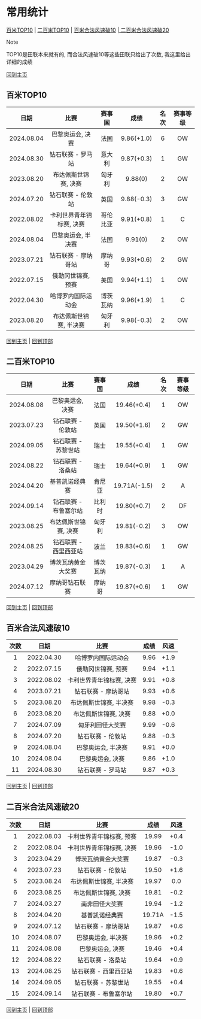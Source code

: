 # 常用统计

[百米TOP10](#百米TOP10) | [二百米TOP10](#二百米TOP10) | [百米合法风速破10](#百米合法风速破10) |[ 二百米合法风速破20](#二百米合法风速破20)

> [!NOTE]
> TOP10是田联本来就有的, 而合法风速破10等这些田联只给出了次数, 我这里给出详细的成绩

[回到主页](./Profile.md)

## 百米TOP10

|    日期    |           比赛           |  赛事国  |    成绩    | 名次 | 赛事等级 |
| :--------: | :----------------------: | :------: | :--------: | :--: | :------: |
| 2024.08.04 |     巴黎奥运会, 决赛     |   法国   | 9.86(+1.0) |  6   |    OW    |
| 2024.08.30 |    钻石联赛 - 罗马站     |  意大利  | 9.87(+0.3) |  1   |    GW    |
| 2023.08.20 |   布达佩斯世锦赛, 决赛   |  匈牙利  |  9.88(0)   |  2   |    OW    |
| 2024.07.20 |    钻石联赛 - 伦敦站     |   英国   | 9.88(-0.3) |  3   |    GW    |
| 2022.08.02 | 卡利世界青年锦标赛, 决赛 | 哥伦比亚 | 9.91(+0.8) |  1   |    C     |
| 2024.08.04 |    巴黎奥运会, 半决赛    |   法国   |  9.91(0)   |  2   |    OW    |
| 2023.07.21 |   钻石联赛 - 摩纳哥站    |  摩纳哥  | 9.93(+0.6) |  2   |    GW    |
| 2022.07.15 |    俄勒冈世锦赛, 预赛    |   美国   | 9.94(+1.1) |  1   |    OW    |
| 2022.04.30 |    哈博罗内国际运动会    | 博茨瓦纳 | 9.96(+1.9) |  1   |    C     |
| 2023.08.20 |  布达佩斯世锦赛, 半决赛  |  匈牙利  | 9.98(-0.3) |  2   |    OW    |

[回到主页](./Profile.md) | [回到顶部](#常用统计)

## 二百米TOP10

|    日期    |         比赛          |  赛事国  |     成绩     | 名次 | 赛事等级 |
| :--------: | :-------------------: | :------: | :----------: | :--: | :------: |
| 2024.08.08 |   巴黎奥运会, 决赛    |   法国   | 19.46(+0.4)  |  1   |    OW    |
| 2023.07.23 |   钻石联赛 - 伦敦站   |   英国   | 19.50(+1.6)  |  2   |    GW    |
| 2024.09.05 |  钻石联赛 - 苏黎世站  |   瑞士   | 19.55(+0.4)  |  1   |    GW    |
| 2024.08.22 |   钻石联赛 - 洛桑站   |   瑞士   | 19.64(+0.9)  |  1   |    GW    |
| 2024.04.20 |    基普凯诺经典赛     |  肯尼亚  | 19.71A(-1.5) |  2   |    A     |
| 2024.09.14 | 钻石联赛 - 布鲁塞尔站 |  比利时  | 19.80(+0.7)  |  2   |    DF    |
| 2023.08.25 | 布达佩斯世锦赛, 决赛  |  匈牙利  | 19.81(-0.2)  |  3   |    OW    |
| 2024.08.25 | 钻石联赛 - 西里西亚站 |   波兰   | 19.83(+0.6)  |  1   |    GW    |
| 2023.04.29 |  博茨瓦纳黄金大奖赛   | 博茨瓦纳 | 19.87(-0.3)  |  1   |    A     |
| 2024.07.12 |    摩纳哥钻石联赛     |  摩纳哥  | 19.87(+0.6)  |  1   |    GW    |

[回到主页](./Profile.md) | [回到顶部](#常用统计)

## 百米合法风速破10

| 次数 |    日期    |           比赛           | 成绩 | 风速 |
| :--: | :--------: | :----------------------: | :--: | :--: |
|  1   | 2022.04.30 |    哈博罗内国际运动会    | 9.96 | +1.9 |
|  2   | 2022.07.15 |    俄勒冈世锦赛, 预赛    | 9.94 | +1.1 |
|  3   | 2022.08.02 | 卡利世界青年锦标赛, 决赛 | 9.91 | +0.8 |
|  4   | 2023.07.21 |   钻石联赛 - 摩纳哥站    | 9.93 | +0.6 |
|  5   | 2023.08.20 |  布达佩斯世锦赛, 半决赛  | 9.98 | -0.3 |
|  6   | 2023.08.20 |   布达佩斯世锦赛, 决赛   | 9.88 | +0.0 |
|  7   | 2024.07.09 |     匈牙利田径大奖赛     | 9.99 | -0.6 |
|  8   | 2024.07.20 |    钻石联赛 - 伦敦站     | 9.88 | -0.3 |
|  9   | 2024.08.04 |    巴黎奥运会, 半决赛    | 9.91 | +0.0 |
|  10  | 2024.08.04 |     巴黎奥运会, 决赛     | 9.86 | +1.0 |
|  11  | 2024.08.30 |    钻石联赛 - 罗马站     | 9.87 | +0.3 |

[回到主页](./Profile.md) | [回到顶部](#常用统计)

## 二百米合法风速破20

| 次数 |    日期    |           比赛           |  成绩  | 风速 |
| :--: | :--------: | :----------------------: | :----: | :--: |
|  1   | 2022.08.03 | 卡利世界青年锦标赛, 预赛 | 19.99  | +0.4 |
|  2   | 2022.08.04 | 卡利世界青年锦标赛, 决赛 | 19.96  | -1.0 |
|  3   | 2023.04.29 |    博茨瓦纳黄金大奖赛    | 19.87  | -0.3 |
|  4   | 2023.07.23 |    钻石联赛 - 伦敦站     | 19.50  | +1.6 |
|  5   | 2023.08.24 |  布达佩斯世锦赛, 半决赛  | 19.97  | 0.0  |
|  6   | 2023.08.25 |   布达佩斯世锦赛, 决赛   | 19.81  | -0.2 |
|  7   | 2024.03.27 |      南非田径大奖赛      | 19.94  | -1.2 |
|  8   | 2024.04.20 |      基普凯诺经典赛      | 19.71A | -1.5 |
|  9   | 2024.07.12 |   钻石联赛 - 摩纳哥站    | 19.87  | +0.6 |
|  10  | 2024.08.07 |    巴黎奥运会, 半决赛    | 19.96  | +0.2 |
|  11  | 2024.08.08 |     巴黎奥运会, 决赛     | 19.46  | +0.4 |
|  12  | 2024.08.22 |    钻石联赛 - 洛桑站     | 19.64  | +0.9 |
|  13  | 2024.08.25 |  钻石联赛 - 西里西亚站   | 19.83  | +0.6 |
|  14  | 2024.09.05 |   钻石联赛 - 苏黎世站    | 19.55  | +0.4 |
|  15  | 2024.09.14 |  钻石联赛 - 布鲁塞尔站   | 19.80  | +0.7 |

[回到主页](./Profile.md) | [回到顶部](#常用统计)